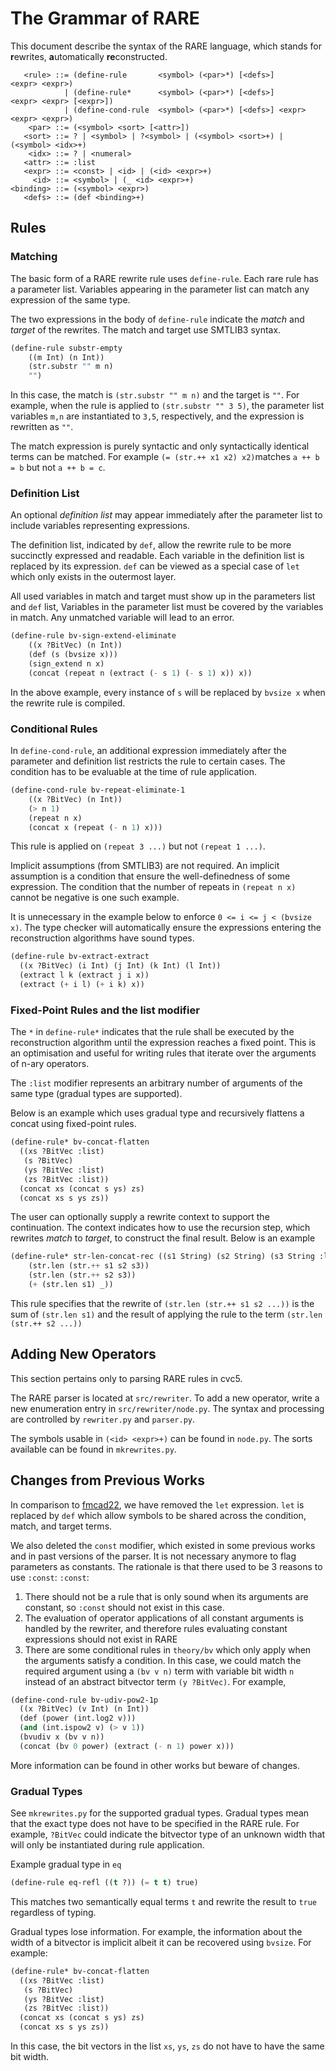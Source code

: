 # The Grammar of RARE

This document describe the syntax of the RARE language, which stands for
**r**ewrites, **a**utomatically **re**constructed.

``` dsl
   <rule> ::= (define-rule       <symbol> (<par>*) [<defs>]        <expr> <expr>)
            | (define-rule*      <symbol> (<par>*) [<defs>]        <expr> <expr> [<expr>])
            | (define-cond-rule  <symbol> (<par>*) [<defs>] <expr> <expr> <expr>)
    <par> ::= (<symbol> <sort> [<attr>])
   <sort> ::= ? | <symbol> | ?<symbol> | (<symbol> <sort>+) | (<symbol> <idx>+)
    <idx> ::= ? | <numeral>
   <attr> ::= :list
   <expr> ::= <const> | <id> | (<id> <expr>+)
     <id> ::= <symbol> | (_ <id> <expr>+)
<binding> ::= (<symbol> <expr>)
   <defs> ::= (def <binding>+)
```

## Rules

### Matching

The basic form of a RARE rewrite rule uses `define-rule`. Each rare rule has a
parameter list. Variables appearing in the parameter list can match any
expression of the same type.

The two expressions in the body of `define-rule` indicate the *match* and
*target* of the rewrites. The match and target use SMTLIB3 syntax.

``` lisp
(define-rule substr-empty
	((m Int) (n Int))
	(str.substr "" m n)
	"")
```

In this case, the match is `(str.substr "" m n)` and the target is `""`. For
example, when the rule is applied to `(str.substr "" 3 5)`, the parameter list
variables `m,n` are instantiated to `3,5`, respectively, and the expression is
rewritten as `""`.

The match expression is purely syntactic and only syntactically identical terms
can be matched.  For example `(= (str.++ x1 x2) x2)`matches `a ++ b = b` but not
`a ++ b = c`.

### Definition List

An optional *definition list* may appear immediately after the parameter list to
include variables representing expressions.

The definition list, indicated by `def`, allow the rewrite rule to be more
succinctly expressed and readable. Each variable in the definition list is
replaced by its expression. `def` can be viewed as a special case of `let` which
only exists in the outermost layer.

All used variables in match and target must show up in the parameters list and
`def` list, Variables in the parameter list must be covered by the variables in
match. Any unmatched variable will lead to an error.

``` lisp
(define-rule bv-sign-extend-eliminate
	((x ?BitVec) (n Int))
	(def (s (bvsize x)))
	(sign_extend n x)
	(concat (repeat n (extract (- s 1) (- s 1) x)) x))
```

In the above example, every instance of `s` will be replaced by `bvsize x` when
the rewrite rule is compiled.

### Conditional Rules

In `define-cond-rule`, an additional expression immediately after the parameter
and definition list restricts the rule to certain cases. The condition has to be
evaluable at the time of rule application.

``` lisp
(define-cond-rule bv-repeat-eliminate-1
	((x ?BitVec) (n Int))
	(> n 1)
	(repeat n x)
	(concat x (repeat (- n 1) x)))
```

This rule is applied on `(repeat 3 ...)` but not `(repeat 1 ...)`.

Implicit assumptions (from SMTLIB3) are not required. An implicit assumption is
a condition that ensure the well-definedness of some expression. The condition
that the number of repeats in `(repeat n x)` cannot be negative is one such
example.

It is unnecessary in the example below to enforce `0 <= i <= j < (bvsize x)`.
The type checker will automatically ensure the expressions entering the
reconstruction algorithms have sound types.

``` lisp
(define-rule bv-extract-extract
  ((x ?BitVec) (i Int) (j Int) (k Int) (l Int))
  (extract l k (extract j i x))
  (extract (+ i l) (+ i k) x))
```

### Fixed-Point Rules and the list modifier

The `*` in `define-rule*` indicates that the rule shall be executed by the
reconstruction algorithm until the expression reaches a fixed point. This is an
optimisation and useful for writing rules that iterate over the arguments of
n-ary operators.

The `:list` modifier represents an arbitrary number of arguments of the same
type (gradual types are supported).

Below is an example which uses gradual type and recursively flattens a concat
using fixed-point rules.

``` lisp
(define-rule* bv-concat-flatten
  ((xs ?BitVec :list)
   (s ?BitVec)
   (ys ?BitVec :list)
   (zs ?BitVec :list))
  (concat xs (concat s ys) zs)
  (concat xs s ys zs))
```

The user can optionally supply a rewrite context to support the continuation.
The context indicates how to use the recursion step, which rewrites *match* to
*target*, to construct the final result. Below is an example

``` lisp
(define-rule* str-len-concat-rec ((s1 String) (s2 String) (s3 String :list))
	(str.len (str.++ s1 s2 s3))
	(str.len (str.++ s2 s3))
	(+ (str.len s1) _))
```

This rule specifies that the rewrite of `(str.len (str.++ s1 s2 ...))` is the
sum of `(str.len s1)` and the result of applying the rule to the term `(str.len
(str.++ s2 ...))`


## Adding New Operators

This section pertains only to parsing RARE rules in cvc5.

The RARE parser is located at `src/rewriter`. To add a new operator,
write a new enumeration entry in `src/rewriter/node.py`. The syntax and
processing are controlled by `rewriter.py` and `parser.py`.

The symbols usable in `(<id> <expr>+)` can be found in `node.py`. The sorts
available can be found in `mkrewrites.py`.

## Changes from Previous Works

In comparison to
[fmcad22](https://ieeexplore.ieee.org/abstract/document/10026573), we have
removed the `let` expression.  `let` is replaced by `def` which allow symbols to
be shared across the condition, match, and target terms.

We also deleted the `const` modifier, which existed in some previous works and
in past versions of the parser. It is not necessary anymore to flag parameters
as constants. The rationale is that there used to be 3 reasons to use `:const`:
`:const`:
1. There should not be a rule that is only sound when its arguments are
   constant, so `:const` should not exist in this case.
2. The evaluation of operator applications of all constant arguments is handled
   by the rewriter, and therefore rules evaluating constant expressions should
   not exist in RARE
3. There are some conditional rules in `theory/bv` which only apply when the
   arguments satisfy a condition. In this case, we could match the required
   argument using a `(bv v n)` term with variable bit width `n` instead of an
   abstract bitvector term `(y ?BitVec)`. For example,

``` lisp
(define-cond-rule bv-udiv-pow2-1p
  ((x ?BitVec) (v Int) (n Int))
  (def (power (int.log2 v)))
  (and (int.ispow2 v) (> v 1))
  (bvudiv x (bv v n))
  (concat (bv 0 power) (extract (- n 1) power x)))
```

More information can be found in other works but beware of changes.

### Gradual Types

See `mkrewrites.py` for the supported gradual types. Gradual types mean that the
exact type does not have to be specified in the RARE rule. For example,
`?BitVec` could indicate the bitvector type of an unknown width that will only
be instantiated during rule application.

Example gradual type in `eq`
``` lisp
(define-rule eq-refl ((t ?)) (= t t) true)
```

This matches two semantically equal terms `t` and rewrite the result to `true`
regardless of typing.

Gradual types lose information. For example, the information about the width of
a bitvector is implicit albeit it can be recovered using `bvsize`. For example:

``` lisp
(define-rule* bv-concat-flatten
  ((xs ?BitVec :list)
   (s ?BitVec)
   (ys ?BitVec :list)
   (zs ?BitVec :list))
  (concat xs (concat s ys) zs)
  (concat xs s ys zs))
```

In this case, the bit vectors in the list `xs`, `ys`, `zs` do not have to have
the same bit width.
